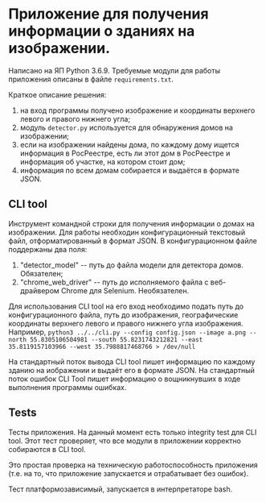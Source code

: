 # Приложение для получения информации о зданиях на изображении.

Написано на ЯП Python 3.6.9. Требуемые модули для работы приложения
описаны в файле `requirements.txt`.

Краткое описание решения:
1. на вход программы получено изображение и координаты верхнего левого
и правого нижнего угла;
2. модуль `detector.py` используется для обнаружения домов на изображении;
3. если на изображении найдены дома, по каждому дому ищется информация в РосРеестре,
есть ли этот дом в РосРеестре и информация об участке, на котором стоит дом;
4. информация по всем домам собирается и выдаётся в формате JSON.

## CLI tool

Инструмент командной строки для получения информации о домах на изображении.
Для работы необходин конфигурационный текстовый файл, отформатированный в
формат JSON. В конфигурационном файле поддержаны два поля:
1. "detector_model" -- путь до файла модели для детектора домов.
Обязателен;
2. "chrome_web_driver" -- путь до исполняемого файла с веб-драйвером Chrome
для Selenium. Необязателен.

Для использования CLI tool на его вход необходимо подать путь до конфигурационного
файла, путь до изображения, географические координаты верхнего левого и правого
нижнего угла изображения. Например,
`python3 ../../cli.py --config config.json --image a.png --north 55.8305106504981 --south 55.8231743212821 --east 35.8119157103966 --west 35.7988817468766 > /dev/null`

На стандартный поток вывода CLI tool пишет информацию по каждому зданию на иображении и
выдаёт его в формате JSON. На стандартный поток ошибок CLI Tool пишет информацию
о вощникнувших в ходе выполнения программы ошибках.

## Tests

Тесты приложения. На данный момент есть только integrity test для CLI tool.
Этот тест проверяет, что все модули в приложении корректно собираются в
CLI tool.

Это простая проверка на техническую работоспособность приложения (т.е. на то,
что приложение запускается и отрабатывает без ошибок).

Тест платформозависимый, запускается в интерпретаторе bash.
